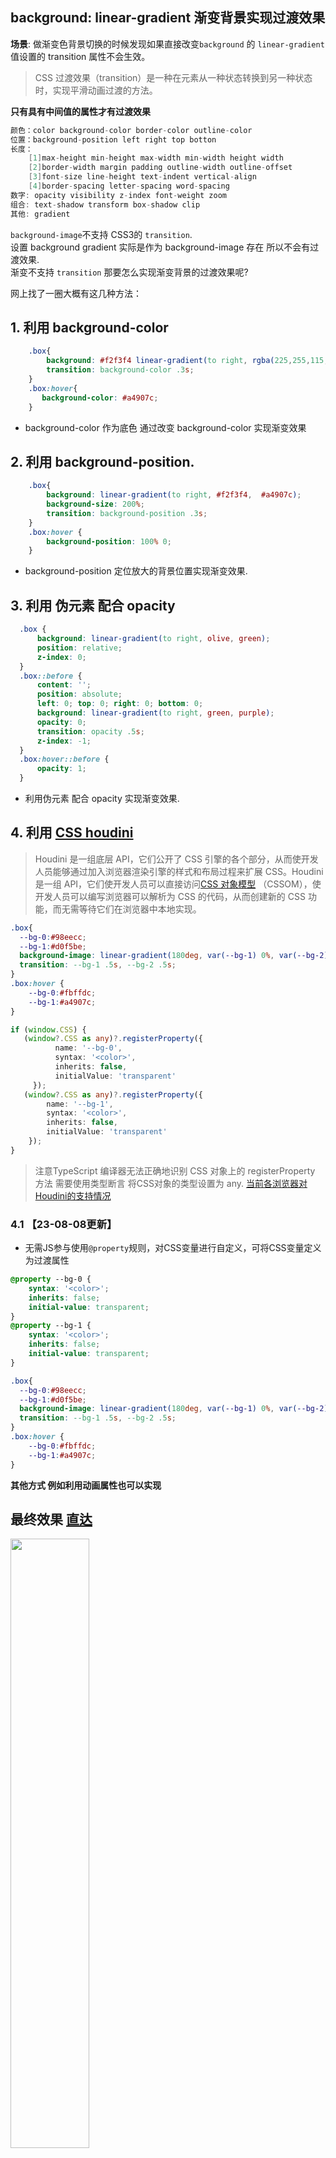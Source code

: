 <!-- intro: 做渐变色背景切换的时候发现如果直接改变background 的 linear-gradient值设置的 transition 属性不会生效  --> 

## background: linear-gradient 渐变背景实现过渡效果

**场景**: 做渐变色背景切换的时候发现如果直接改变`background` 的 `linear-gradient`值设置的 transition 属性不会生效。
> CSS 过渡效果（transition）是一种在元素从一种状态转换到另一种状态时，实现平滑动画过渡的方法。  

**只有具有中间值的属性才有过渡效果**  
```swift
颜色：color background-color border-color outline-color
位置：background-position left right top botton
长度：
    [1]max-height min-height max-width min-width height width
    [2]border-width margin padding outline-width outline-offset
    [3]font-size line-height text-indent vertical-align  
    [4]border-spacing letter-spacing word-spacing
数字: opacity visibility z-index font-weight zoom
组合: text-shadow transform box-shadow clip
其他: gradient
```
`background-image`不支持 CSS3的 `transition`.   
设置 background gradient 实际是作为 background-image 存在 所以不会有过渡效果.  
渐变不支持 `transition` 那要怎么实现渐变背景的过渡效果呢?


网上找了一圈大概有这几种方法：
## 1.  利用 background-color 
```css 
    .box{
        background: #f2f3f4 linear-gradient(to right, rgba(225,255,115,0), rgba(225,255,115,.5));
        transition: background-color .3s;
    }
    .box:hover{
       background-color: #a4907c;
    }

```
- background-color 作为底色 通过改变 background-color 实现渐变效果

## 2. 利用 background-position.  

```css 
    .box{
        background: linear-gradient(to right, #f2f3f4,  #a4907c);
        background-size: 200%;
        transition: background-position .3s;  
    }
    .box:hover {
        background-position: 100% 0;    
    }
```
- background-position 定位放大的背景位置实现渐变效果.  

## 3. 利用 伪元素 配合 opacity
```css
  .box { 
      background: linear-gradient(to right, olive, green);
      position: relative;
      z-index: 0;    
  }
  .box::before {
      content: '';
      position: absolute;
      left: 0; top: 0; right: 0; bottom: 0;
      background: linear-gradient(to right, green, purple);
      opacity: 0;    
      transition: opacity .5s;
      z-index: -1;
  }
  .box:hover::before {
      opacity: 1;    
  }
```
-  利用伪元素 配合 opacity 实现渐变效果.  

## 4. 利用 [CSS houdini](https://developer.mozilla.org/zh-CN/docs/Web/Guide/Houdini)
> Houdini 是一组底层 API，它们公开了 CSS 引擎的各个部分，从而使开发人员能够通过加入浏览器渲染引擎的样式和布局过程来扩展 CSS。Houdini 是一组 API，它们使开发人员可以直接访问[CSS 对象模型](https://developer.mozilla.org/zh-CN/docs/Web/API/CSS_Object_Model) （CSSOM），使开发人员可以编写浏览器可以解析为 CSS 的代码，从而创建新的 CSS 功能，而无需等待它们在浏览器中本地实现。
```css
.box{
  --bg-0:#98eecc;
  --bg-1:#d0f5be;
  background-image: linear-gradient(180deg, var(--bg-1) 0%, var(--bg-2) 100%);
  transition: --bg-1 .5s, --bg-2 .5s;
} 
.box:hover {
    --bg-0:#fbffdc; 
    --bg-1:#a4907c; 
}
```

```ts
if (window.CSS) {
   (window?.CSS as any)?.registerProperty({
          name: '--bg-0',
          syntax: '<color>',
          inherits: false,
          initialValue: 'transparent'
     });
   (window?.CSS as any)?.registerProperty({
        name: '--bg-1',
        syntax: '<color>',
        inherits: false,
        initialValue: 'transparent'
    });
}
```
> 注意TypeScript 编译器无法正确地识别 CSS 对象上的 registerProperty 方法 需要使用类型断言 将CSS对象的类型设置为 any. [当前各浏览器对Houdini的支持情况](https://ishoudinireadyyet.com/)

### 4.1 【23-08-08更新】
 - 无需JS参与使用`@property`规则，对CSS变量进行自定义，可将CSS变量定义为过渡属性 
```css
@property --bg-0 { 
    syntax: '<color>';
    inherits: false;
    initial-value: transparent;
}
@property --bg-1 { 
    syntax: '<color>';
    inherits: false;
    initial-value: transparent;
}

.box{
  --bg-0:#98eecc;
  --bg-1:#d0f5be;
  background-image: linear-gradient(180deg, var(--bg-1) 0%, var(--bg-2) 100%);
  transition: --bg-1 .5s, --bg-2 .5s;
} 
.box:hover {
    --bg-0:#fbffdc; 
    --bg-1:#a4907c; 
}
```


**其他方式 例如利用动画属性也可以实现**

## 最终效果 [直达](https://forzys.github.io/blog/theme)

<img src="https://s2.loli.net/2023/07/01/saJ2Z69yjrnmOfU.gif" width="50%" />

